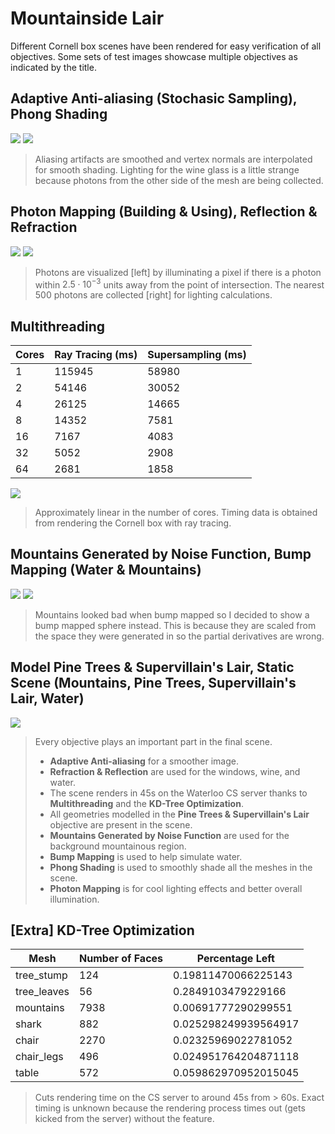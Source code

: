 Mountainside Lair
=

Different Cornell box scenes have been rendered for easy verification of all objectives. Some sets of test images showcase multiple objectives as indicated by the title.

## Adaptive Anti-aliasing (Stochasic Sampling), Phong Shading
<img src="0.png" class="double">
<img src="1.png" class="double">

> Aliasing artifacts are smoothed and vertex normals are interpolated for smooth shading. Lighting for the wine glass is a little strange because photons from the other side of the mesh are being collected.

## Photon Mapping (Building & Using), Reflection & Refraction
<img src="3.png" class="double">
<img src="4.png" class="double">

> Photons are visualized [left] by illuminating a pixel if there is a photon within $2.5 \cdot 10^{-3}$ units away from the point of intersection. The nearest $500$ photons are collected [right] for lighting calculations.

## Multithreading

Cores | Ray Tracing (ms) | Supersampling (ms)
--- | --- | ---
1 | 115945 | 58980 
2 | 54146 | 30052
4 | 26125 | 14665
8 | 14352 | 7581
16 | 7167 | 4083
32 | 5052 | 2908
64 | 2681 | 1858 

![](threading_data.png)

> Approximately linear in the number of cores. Timing data is obtained from rendering the Cornell box with ray tracing.

## Mountains Generated by Noise Function, Bump Mapping (Water & Mountains)
<img src="5.png" class="double">
<img src="6.png" class="double">

> Mountains looked bad when bump mapped so I decided to show a bump mapped sphere instead. This is because they are scaled from the space they were generated in so the partial derivatives are wrong.

## Model Pine Trees & Supervillain's Lair, Static Scene (Mountains, Pine Trees, Supervillain's Lair, Water)

![](7.png)

> Every objective plays an important part in the final scene.
>
> - **Adaptive Anti-aliasing** for a smoother image.
> - **Refraction & Reflection** are used for the windows, wine, and water.
> - The scene renders in 45s on the Waterloo CS server thanks to **Multithreading** and the **KD-Tree Optimization**.
> - All geometries modelled in the **Pine Trees & Supervillain's Lair** objective are present in the scene.
> - **Mountains Generated by Noise Function** are used for the background mountainous region.
> - **Bump Mapping** is used to help simulate water.
> - **Phong Shading** is used to smoothly shade all the meshes in the scene.
> - **Photon Mapping** is for cool lighting effects and better overall illumination.

## [Extra] KD-Tree Optimization

Mesh | Number of Faces | Percentage Left
--- | --- | ---
tree_stump | 124 | 0.19811470066225143
tree_leaves | 56 | 0.2849103479229166
mountains | 7938 | 0.00691777290299551
shark | 882 | 0.025298249939564917
chair | 2270 | 0.02325969022781052
chair_legs | 496 | 0.024951764204871118
table | 572 | 0.059862970952015045

> Cuts rendering time on the CS server to around 45s from > 60s. Exact timing is unknown because the rendering process times out (gets kicked from the server) without the feature.
